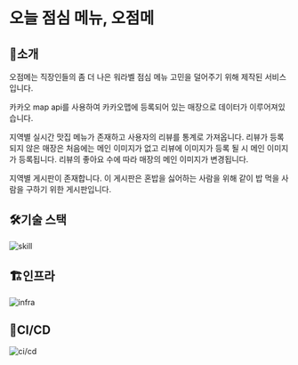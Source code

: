 # 오늘 점심 메뉴, 오점메

## 🍚소개

오점메는 직장인들의 좀 더 나은 워라벨 점심 메뉴 고민을 덜어주기 위해 제작된 서비스 입니다.

카카오 map api를 사용하여 카카오맵에 등록되어 있는 매장으로 데이터가 이루어져있습니다.

지역별 실시간 맛집 메뉴가 존재하고 사용자의 리뷰를 통계로 가져옵니다.
리뷰가 등록되지 않은 매장은 처음에는 메인 이미지가 없고 리뷰에 이미지가 등록 될 시 메인 이미지가 등록됩니다.
리뷰의 좋아요 수에 따라 매장의 메인 이미지가 변경됩니다.

지역별 게시판이 존재합니다.
이 게시판은 혼밥을 싫어하는 사람을 위해 같이 밥 먹을 사람을 구하기 위한 게시판입니다.

## 🛠️기술 스택

![skill](https://github.com/SeongMini95/o_jeom_me/assets/88890604/771e9bf1-6467-47f2-baad-01e5cb5b940c)

## 🏗️인프라

![infra](https://github.com/SeongMini95/o_jeom_me/assets/88890604/8c5ad7fe-4967-4578-8552-d58c2bea1906)

## 🔁CI/CD

![ci/cd](https://github.com/SeongMini95/o_jeom_me/assets/88890604/905fad18-a953-4324-99a7-1d4b7c983ddc)
